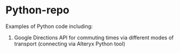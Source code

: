 # Python-repo

Examples of Python code including:

1. Google Directions API for commuting times via different modes of transport (connecting via Alteryx Python tool)
